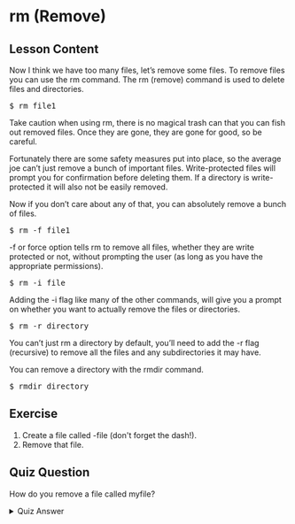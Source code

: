# rm (Remove)

## Lesson Content

Now I think we have too many files, let’s remove some files. To remove files you can use the rm command. The rm (remove) command is used to delete files and directories. 

<pre>$ rm file1</pre>

Take caution when using rm, there is no magical trash can that you can fish out removed files. Once they are gone, they are gone for good, so be careful. 

Fortunately there are some safety measures put into place, so the average joe can’t just remove a bunch of important files. Write-protected files will prompt you for confirmation before deleting them. If a directory is write-protected it will also not be easily removed. 

Now if you don’t care about any of that, you can absolutely remove a bunch of files. 

<pre>$ rm -f file1</pre>

-f or force option tells rm to remove all files, whether they are write protected or not, without prompting the user (as long as you have the appropriate permissions).

<pre>$ rm -i file</pre>

Adding the -i flag like many of the other commands, will give you a prompt on whether you want to actually remove the files or directories. 

<pre>$ rm -r directory</pre>

You can’t just rm a directory by default, you’ll need to add the -r flag (recursive) to remove all the files and any subdirectories it may have.

You can remove a directory with the rmdir command.

<pre>$ rmdir directory</pre>

## Exercise

<ol>
<li>Create a file called -file (don't forget the dash!).</li>
<li>Remove that file.</li>
</ol>

## Quiz Question

How do you remove a file called myfile?

<details>
    <summary>Quiz Answer</summary>
</details>